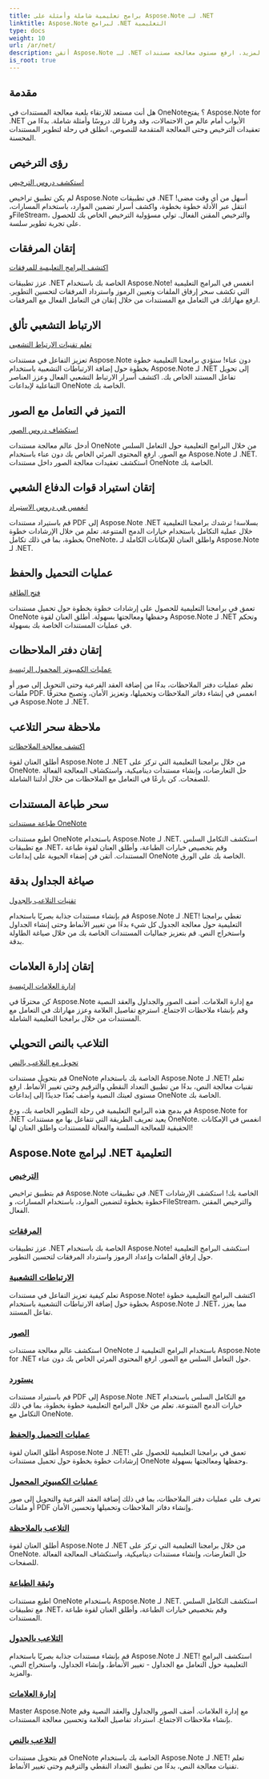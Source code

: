 ```yaml
---
title: برامج تعليمية شاملة وأمثلة على Aspose.Note لـ .NET
linktitle: Aspose.Note لبرامج .NET التعليمية
type: docs
weight: 10
url: /ar/net/
description: أتقن Aspose.Note لـ .NET مع دروس تعليمية شاملة! انغمس في المرفقات والارتباطات التشعبية والصور والمزيد. ارفع مستوى معالجة مستندات OneNote لديك.
is_root: true
---
```

## مقدمة

هل أنت مستعد للارتقاء بلعبة معالجة المستندات في OneNote؟ يفتح Aspose.Note for .NET الأبواب أمام عالم من الاحتمالات، وقد وفرنا لك دروسًا وأمثلة شاملة. بدءًا من تعقيدات الترخيص وحتى المعالجة المتقدمة للنصوص، انطلق في رحلة لتطوير المستندات المحسنة.

## رؤى الترخيص 
[استكشف دروس الترخيص](./licensing/)

لم يكن تطبيق تراخيص Aspose.Note في تطبيقات .NET أسهل من أي وقت مضى! انتقل عبر الأدلة خطوة بخطوة، واكشف أسرار تضمين الموارد، باستخدام المسارات، وFileStream، والترخيص المقنن الفعال. تولي مسؤولية الترخيص الخاص بك للحصول على تجربة تطوير سلسة.

## إتقان المرفقات 
[اكتشف البرامج التعليمية للمرفقات](./attachments/)

عزز تطبيقات .NET الخاصة بك باستخدام Aspose.Note! انغمس في البرامج التعليمية التي تكشف سحر إرفاق الملفات وتعيين الرموز واسترداد المرفقات لتحسين التطوير. ارفع مهاراتك في التعامل مع المستندات من خلال إتقان فن التعامل الفعال مع المرفقات.

## الارتباط التشعبي تألق 
[تعلم تقنيات الارتباط التشعبي](./hyperlinks/)

تعزيز التفاعل في مستندات Aspose.Note دون عناء! ستؤدي برامجنا التعليمية خطوة بخطوة حول إضافة الارتباطات التشعبية باستخدام Aspose.Note لـ .NET إلى تحويل تفاعل المستند الخاص بك. اكتشف أسرار الارتباط التشعبي الفعال وعزز العناصر التفاعلية لإبداعات OneNote الخاصة بك.

## التميز في التعامل مع الصور 
[استكشاف دروس الصور](./images/)

أدخل عالم معالجة مستندات OneNote من خلال البرامج التعليمية حول التعامل السلس مع الصور. ارفع المحتوى المرئي الخاص بك دون عناء باستخدام Aspose.Note لـ .NET. استكشف تعقيدات معالجة الصور داخل مستندات OneNote الخاصة بك.

## إتقان استيراد قوات الدفاع الشعبي 
[انغمس في دروس الاستيراد](./import/)

قم باستيراد مستندات PDF إلى Aspose.Note .NET بسلاسة! ترشدك برامجنا التعليمية خلال عملية التكامل باستخدام خيارات الدمج المتنوعة. تعلم من خلال الإرشادات خطوة بخطوة، بما في ذلك تكامل OneNote، واطلق العنان للإمكانات الكاملة لـ Aspose.Note لـ .NET.

## عمليات التحميل والحفظ 
[فتح الطاقة](./loading-and-saving-operations/)

تعمق في برامجنا التعليمية للحصول على إرشادات خطوة بخطوة حول تحميل مستندات OneNote وحفظها ومعالجتها بسهولة. أطلق العنان لقوة Aspose.Note لـ .NET وتحكم في عمليات المستندات الخاصة بك بسهولة.

## إتقان دفتر الملاحظات 
[عمليات الكمبيوتر المحمول الرئيسية](./notebook-operations/)

تعلم عمليات دفتر الملاحظات، بدءًا من إضافة العقد الفرعية وحتى التحويل إلى صور أو ملفات PDF. انغمس في إنشاء دفاتر الملاحظات وتحميلها، وتعزيز الأمان، وتصبح محترفًا في Aspose.Note لـ .NET.

## ملاحظة سحر التلاعب 
[اكتشف معالجة الملاحظات](./note-manipulation/)

أطلق العنان لقوة Aspose.Note لـ .NET من خلال برامجنا التعليمية التي تركز على OneNote. حل التعارضات، وإنشاء مستندات ديناميكية، واستكشاف المعالجة الفعالة للصفحات. كن بارعًا في التعامل مع الملاحظات من خلال أدلتنا الشاملة.

## سحر طباعة المستندات 
[طباعة مستندات OneNote](./printing-document/)

اطبع مستندات OneNote باستخدام Aspose.Note لـ .NET. استكشف التكامل السلس مع تطبيقات .NET، وقم بتخصيص خيارات الطباعة، وأطلق العنان لقوة طباعة المستندات. أتقن فن إضفاء الحيوية على إبداعات OneNote الخاصة بك على الورق.

## صياغة الجداول بدقة 
[تقنيات التلاعب بالجدول](./table-manipulation/)

قم بإنشاء مستندات جذابة بصريًا باستخدام Aspose.Note لـ .NET! تغطي برامجنا التعليمية حول معالجة الجدول كل شيء بدءًا من تغيير الأنماط وحتى إنشاء الجداول واستخراج النص. قم بتعزيز جماليات المستندات الخاصة بك من خلال صياغة الطاولة بدقة.

## إتقان إدارة العلامات 
[إدارة العلامات الرئيسية](./tag-management/)

كن محترفًا في Aspose.Note مع إدارة العلامات. أضف الصور والجداول والعقد النصية وقم بإنشاء ملاحظات الاجتماع. استرجع تفاصيل العلامة وعزز مهاراتك في التعامل مع المستندات من خلال برامجنا التعليمية الشاملة.

## التلاعب بالنص التحويلي 
[تحويل مع التلاعب بالنص](./text-manipulation/)

قم بتحويل مستندات OneNote الخاصة بك باستخدام Aspose.Note لـ .NET! تعلم تقنيات معالجة النص، بدءًا من تطبيق التعداد النقطي والترقيم وحتى تغيير الأنماط. ارفع مستوى لعبتك النصية وأضف بُعدًا جديدًا إلى إبداعات OneNote الخاصة بك.

قم بدمج هذه البرامج التعليمية في رحلة التطوير الخاصة بك، ودع Aspose.Note for .NET يعيد تعريف الطريقة التي تتفاعل بها مع مستندات OneNote. انغمس في الإمكانات الحقيقية للمعالجة السلسة والفعالة للمستندات واطلق العنان لها!
## Aspose.Note لبرامج .NET التعليمية 
### [الترخيص](./licensing/)
قم بتطبيق تراخيص Aspose.Note في تطبيقات .NET الخاصة بك! استكشف الإرشادات خطوة بخطوة لتضمين الموارد، باستخدام المسارات، وFileStream، والترخيص المقنن الفعال.
### [المرفقات](./attachments/)
عزز تطبيقات .NET الخاصة بك باستخدام Aspose.Note! استكشف البرامج التعليمية حول إرفاق الملفات وإعداد الرموز واسترداد المرفقات لتحسين التطوير.
### [الارتباطات التشعبية](./hyperlinks/)
تعلم كيفية تعزيز التفاعل في مستندات Aspose.Note! اكتشف البرامج التعليمية خطوة بخطوة حول إضافة الارتباطات التشعبية باستخدام Aspose.Note لـ .NET، مما يعزز تفاعل المستند.
### [الصور](./images/)
استكشف عالم معالجة مستندات OneNote باستخدام البرامج التعليمية لـ Aspose.Note for .NET حول التعامل السلس مع الصور. ارفع المحتوى المرئي الخاص بك دون عناء.
### [يستورد](./import/)
قم باستيراد مستندات PDF إلى Aspose.Note .NET مع التكامل السلس باستخدام خيارات الدمج المتنوعة. تعلم من خلال البرامج التعليمية خطوة بخطوة، بما في ذلك التكامل مع OneNote.
### [عمليات التحميل والحفظ](./loading-and-saving-operations/)
أطلق العنان لقوة Aspose.Note لـ .NET! تعمق في برامجنا التعليمية للحصول على إرشادات خطوة بخطوة حول تحميل مستندات OneNote وحفظها ومعالجتها بسهولة.
### [عمليات الكمبيوتر المحمول](./notebook-operations/)
تعرف على عمليات دفتر الملاحظات، بما في ذلك إضافة العقد الفرعية والتحويل إلى صور أو ملفات PDF وإنشاء دفاتر الملاحظات وتحميلها وتحسين الأمان. 
### [التلاعب بالملاحظة](./note-manipulation/)
أطلق العنان لقوة Aspose.Note لـ .NET من خلال برامجنا التعليمية التي تركز على OneNote. حل التعارضات، وإنشاء مستندات ديناميكية، واستكشاف المعالجة الفعالة للصفحات.
### [وثيقة الطباعة](./printing-document/)
اطبع مستندات OneNote باستخدام Aspose.Note لـ .NET. استكشف التكامل السلس مع تطبيقات .NET، وقم بتخصيص خيارات الطباعة، وأطلق العنان لقوة طباعة المستندات.
### [التلاعب بالجدول](./table-manipulation/)
قم بإنشاء مستندات جذابة بصريًا باستخدام Aspose.Note لـ .NET! استكشف البرامج التعليمية حول التعامل مع الجداول - تغيير الأنماط، وإنشاء الجداول، واستخراج النص، والمزيد.
### [إدارة العلامات](./tag-management/)
Master Aspose.Note مع إدارة العلامات. أضف الصور والجداول والعقد النصية وقم بإنشاء ملاحظات الاجتماع. استرداد تفاصيل العلامة وتحسين معالجة المستندات.
### [التلاعب بالنص](./text-manipulation/)
قم بتحويل مستندات OneNote الخاصة بك باستخدام Aspose.Note لـ .NET! تعلم تقنيات معالجة النص، بدءًا من تطبيق التعداد النقطي والترقيم وحتى تغيير الأنماط.